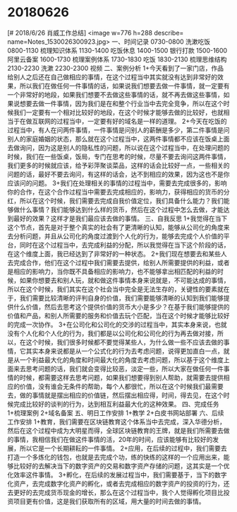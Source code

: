 # 20180626

[# 2018/6/26 肖威工作总结]
<image w=776 h=288 describe= name=Notes_1530026300923.jpg>
一、时间记录
0730-0800 洗漱吃饭
0800-1130 梳理知识体系
1130-1400 吃饭休息
1400-1500 银行打款
1500-1600 阿里云备案
1600-1730 梳理案例体系
1730-1830 吃饭
1830-2130 梳理思维结构
2130-2230 洗漱
2230-2300 视频
二、案例分析
1+今天看到了一家门店，作品给别人之后还在自己做相应的事情，在这个过程当中其实就没有达到非常好的效果，所以我们在做任何一件事情的话，如果说我们想要去做一件事情，就一定要有一个非常好的地段，如果我们想要不去做这些事情的话，就不再去做这些事情，如果说想要去做一件事情，因为我们是在和整个行业当中去完全竞争，所以在这个时候我们一定要有一个相对比较好的地段，在这个时候才能够去做的比较好，也就相当于在做互联网的过程当中，一定要有好的域名是一样的道理。
2+今天在吃饭的过程当中，有人在问两件事情，一件事情是问别人的薪酬是多少，第二件事情是问别人的家庭婚姻的状态，那么就在这个过程当中，这两件事情都不应该在饭桌上面去做询问，因为这是别人的隐私性的问题，所以说在这个过程当中，在处理问题的时候，我们在一些饭桌，饭局，专门在思考的时候，尽量不要去询问这两件事情，我们更多的时候就应该，给予彩萍聚谈菜品，这样的话会比较好一点，一些相关的问题的话，最好不要去询问，有这样的话会，达不到相应的效果，因为这也不是你应该问的问题。
3+我们在处理相关的事情的过程当中，需要去完成很多的，影响你的合作，在这个合作过程当中需要去完成相应的，影响力，获得相应的货币的分红，所以在这个时候，我们需要去完成自我价值定位，我们具备什么能力？我们能够做什么事情？我们能够达到什么样的货币，然后在这个过程中怎么去做，才能达到最好的效果？这样才是我们最应该去做的事情。
三、自我反思
1+我觉得在当下这个节点，首先是对于整个真实的社会有了更清晰的认知，能够从公司化的角度来去分析问题，并且从公司化的角度过渡到个人化的行为，能够去完成个人价值的平台，同时在这个过程当中，去完成利益的分配，所以我觉得在当下这个阶段的话，在这个维度上面，我已经达到了非常好的一种状态。
2+我们现在想要去和某些人去完成合作，他们在这个过程中我们需要去提供，给别人所需要提供的利益，或者是相应的影响力，当你既不具备相应的影响力，也不能够拿出相匹配的利益的时候，如果你想要去和别人玩，就和做这件事情本身来说就是，不可能达成的事情，所以在这个时候，我们其实在这个社会当中完全是无法生存的，关键性的要素就在于，我们需要比较清晰的评判自身的价值，我们需要能够清晰的认知到我们能够提供什么价值，然后去思考这个提供价值的货币大小是多少？在基于我们能够提供的价值和产品，和别人所需要的服务和价值去玩个匹配，当在这个时候才能够比较好的完成一次协作。
3+在公司化和公司化的交涉的过程当中，其实本身来说，也就没有个人化和个人化的行为，我们都是以公司化和公司化的行为再去做对接，所以，在这个时候，我们很多时候都不要觉得某些人，为什么做一些不应该去做的事情，它其实本身来说都是从一个公式化的行为去考虑问题，说得更加直白一点，就是从一个利益最大化的角度和时间最大化的角度去考虑问题，所以基于这个维度上面来去思考问题的话，我们就会变得比较恶，淡定一些，所以大家在做任何一件事情的时候，都需要这样去思考问题，如果我们想要得到别人帮助，就需要去提供相应的价值，没有谁会无条件的帮助，每个人都很忙，所以在这个时候我们最需要去，做的事情就是摆出相应的价值链，然后摆出相应得，时间，得去见，在这个时候完成比较好的谈判的行为，达到相互利益最大化的这种效果。
四、完成任务
1+梳理案例
2+域名备案
五、明日工作安排
1+教学
2+白皮书网站部署
六、后续工作安排
1+教育，我们需要在区块链教育这个体系当中去完成，深入华德分析，然后在这个过程中成为大明星而得，全球区块链教育的王牌，就是我们所需要去做的事情，我相信我们在做这件事情的活，20年的时间，应该能够有比较好的发展，所以它是一个长期耕耘的一件事情。
2+应用，在后续的过程中，我们需要去打造一个多炼化的钱包，也就是去完成个功，练的快练的这样的一个应用出来，能够比较好的去解决当下的数字资产的交易和数字资产存储的问题，这其实是一个优化效率这件事情。
3+孵化，在后续的发展过程当中，我们需要基于，当下的数字化资产，去完成数字化资产的孵化，或者去完成相应的数字资产的投资的行为，还去更好的去完成货币现金的增长，那么在这个过程当中，我个人觉得孵化项目比投资项目更有价值，这是我们获取所有的区域，用大量的时间去做的事情。
